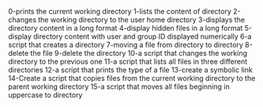 0-prints the current working directory
1-lists the content of directory
2-changes the working directory to the user home directory
3-displays the directory content in a long format
4-display hidden files in a long format
5-display directory content with user and group ID displayed numerically
6-a script that creates a directory
7-moving a file from directory to directory
8-delete the file
9-delete the directory
10-a script that changes the working directory to the previous one
11-a script that lists all files in three different directories
12-a script that prints the type of a file
13-create a symbolic link
14-Create a script that copies files from the current working directory to the parent working directory
15-a script that moves all files beginning in uppercase to directory
